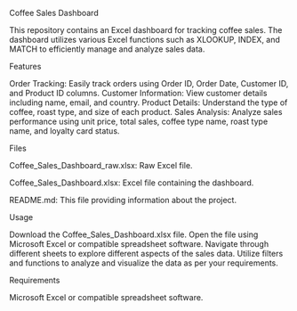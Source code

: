 
Coffee Sales Dashboard

This repository contains an Excel dashboard for tracking coffee sales. The dashboard utilizes various Excel functions such as XLOOKUP, INDEX, and MATCH to efficiently manage and analyze sales data.

Features

Order Tracking: Easily track orders using Order ID, Order Date, Customer ID, and Product ID columns.
Customer Information: View customer details including name, email, and country.
Product Details: Understand the type of coffee, roast type, and size of each product.
Sales Analysis: Analyze sales performance using unit price, total sales, coffee type name, roast type name, and loyalty card status.

Files

Coffee_Sales_Dashboard_raw.xlsx: Raw Excel file.

Coffee_Sales_Dashboard.xlsx: Excel file containing the dashboard.

README.md: This file providing information about the project.

Usage

Download the Coffee_Sales_Dashboard.xlsx file.
Open the file using Microsoft Excel or compatible spreadsheet software.
Navigate through different sheets to explore different aspects of the sales data.
Utilize filters and functions to analyze and visualize the data as per your requirements.

Requirements

Microsoft Excel or compatible spreadsheet software.
